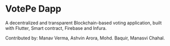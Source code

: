 # VotePe Dapp
 A decentralized and transparent Blockchain-based voting application, built with Flutter, Smart contract, Firebase and Infura.
 
 Contributed by: Manav Verma, Ashvin Arora, Mohd. Baquir, Manasvi Chahal. 
